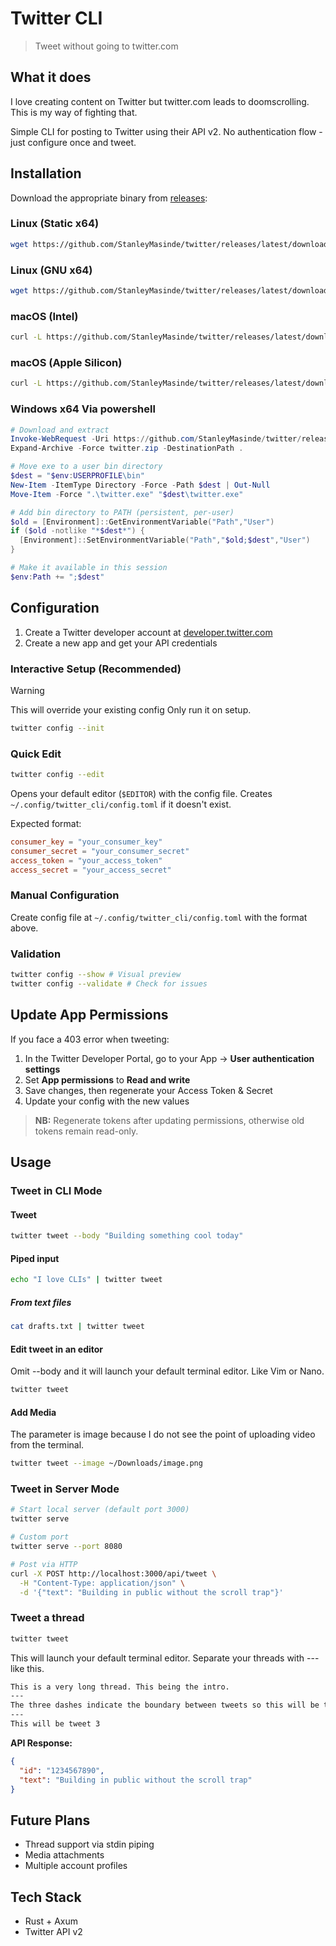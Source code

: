 # Twitter CLI
> Tweet without going to twitter.com

## What it does
I love creating content on Twitter but twitter.com leads to doomscrolling. This is my way of fighting that.

Simple CLI for posting to Twitter using their API v2. No authentication flow - just configure once and tweet.

## Installation
Download the appropriate binary from [releases](https://github.com/StanleyMasinde/twitter/releases/latest):

### Linux (Static x64)
```bash
wget https://github.com/StanleyMasinde/twitter/releases/latest/download/twitter-linux-static-x64.tar.gz && tar -xzf twitter-linux-static-x64.tar.gz && rm twitter-linux-static-x64.tar.gz && sudo install -sm 755 twitter /usr/local/bin/
```

### Linux (GNU x64)
```bash
wget https://github.com/StanleyMasinde/twitter/releases/latest/download/twitter-linux-gnu.tar.gz && tar -xzf twitter-linux-gnu.tar.gz && rm twitter-linux-gnu.tar.gz && sudo install -sm 755 twitter /usr/local/bin/
```

### macOS (Intel)
```bash
curl -L https://github.com/StanleyMasinde/twitter/releases/latest/download/twitter-darwin-x64.tar.gz | tar -xz && sudo install -sm 755 twitter /usr/local/bin/
```

### macOS (Apple Silicon)
```bash
curl -L https://github.com/StanleyMasinde/twitter/releases/latest/download/twitter-darwin-arm64.tar.gz | tar -xz && sudo install -sm 755 twitter /usr/local/bin/
```

### Windows x64 Via powershell
```powershell
# Download and extract
Invoke-WebRequest -Uri https://github.com/StanleyMasinde/twitter/releases/latest/download/twitter-windows-x64.zip -OutFile twitter.zip
Expand-Archive -Force twitter.zip -DestinationPath .

# Move exe to a user bin directory
$dest = "$env:USERPROFILE\bin"
New-Item -ItemType Directory -Force -Path $dest | Out-Null
Move-Item -Force ".\twitter.exe" "$dest\twitter.exe"

# Add bin directory to PATH (persistent, per-user)
$old = [Environment]::GetEnvironmentVariable("Path","User")
if ($old -notlike "*$dest*") {
  [Environment]::SetEnvironmentVariable("Path","$old;$dest","User")
}

# Make it available in this session
$env:Path += ";$dest"
```

## Configuration
1. Create a Twitter developer account at [developer.twitter.com](https://developer.twitter.com)
2. Create a new app and get your API credentials

### Interactive Setup (Recommended)
> [!WARNING]
> This will override your existing config Only run it on setup.

```bash
twitter config --init
```

### Quick Edit
```bash
twitter config --edit
```
Opens your default editor (`$EDITOR`) with the config file. Creates `~/.config/twitter_cli/config.toml` if it doesn't exist.

Expected format:
```toml
consumer_key = "your_consumer_key"
consumer_secret = "your_consumer_secret"
access_token = "your_access_token"
access_secret = "your_access_secret"
```

### Manual Configuration
Create config file at `~/.config/twitter_cli/config.toml` with the format above.

### Validation
```bash
twitter config --show # Visual preview
twitter config --validate # Check for issues
```

## Update App Permissions
If you face a 403 error when tweeting:

1. In the Twitter Developer Portal, go to your App → **User authentication settings**
2. Set **App permissions** to **Read and write**
3. Save changes, then regenerate your Access Token & Secret
4. Update your config with the new values

> **NB:** Regenerate tokens after updating permissions, otherwise old tokens remain read-only.

## Usage

### Tweet in CLI Mode
#### Tweet
```bash
twitter tweet --body "Building something cool today"
```

#### Piped input
```bash
echo "I love CLIs" | twitter tweet
```


##### From text files
```bash
cat drafts.txt | twitter tweet
```
#### Edit tweet in an editor
Omit --body and it will launch your default terminal editor. Like Vim or Nano.
```bash
twitter tweet
```

#### Add Media
The parameter is image because I do not see the point of uploading video from the terminal.
```bash
twitter tweet --image ~/Downloads/image.png
```

### Tweet in Server Mode
```bash
# Start local server (default port 3000)
twitter serve

# Custom port
twitter serve --port 8080

# Post via HTTP
curl -X POST http://localhost:3000/api/tweet \
  -H "Content-Type: application/json" \
  -d '{"text": "Building in public without the scroll trap"}'
```

### Tweet a thread
```bash
twitter tweet
```
This will launch your default terminal editor. Separate your threads with --- like this.
```txt
This is a very long thread. This being the intro.
---
The three dashes indicate the boundary between tweets so this will be tweet 2.
---
This will be tweet 3
```

**API Response:**
```json
{
  "id": "1234567890",
  "text": "Building in public without the scroll trap"
}
```

## Future Plans
- Thread support via stdin piping
- Media attachments
- Multiple account profiles

## Tech Stack
- Rust + Axum
- Twitter API v2
